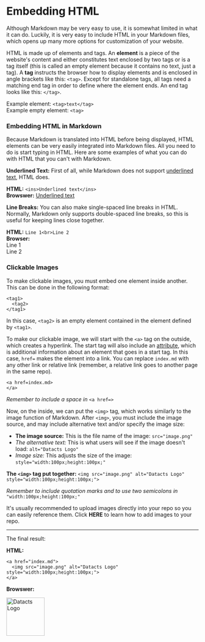 # Embedding HTML

Although Markdown may be very easy to use, it is somewhat limited in what it can do. Luckily, it is very easy to include HTML in your Markdown files, which opens up many more options for customization of your website.

HTML is made up of elements and tags. An **element** is a piece of the website's content and either constitutes text enclosed by two tags or is a tag itself (this is called an empty element because it contains no text, just a tag). A **tag** instructs the browser how to display elements and is enclosed in angle brackets like this: `<tag>`. Except for standalone tags, all tags need a matching end tag in order to define where the element ends. An end tag looks like this: `</tag>`.

Example element: `<tag>text</tag>`<br>
Example empty element: `<tag>`

### Embedding HTML in Markdown

Because Markdown is translated into HTML before being displayed, HTML elements can be very easily integrated into Markdown files. All you need to do is start typing in HTML. Here are some examples of what you can do with HTML that you can't with Markdown.

<b>Underlined Text:</b> First of all, while Markdown does not support <ins>underlined text</ins>, HTML does.

<b>HTML:</b> `<ins>Underlined text</ins>`<br>**Browswer:** <ins>Underlined text</ins>

<b>Line Breaks:</b> You can also make single-spaced line breaks in HTML. Normally, Markdown only supports double-spaced line breaks, so this is useful for keeping lines close together.

<b>HTML:</b> `Line 1<br>Line 2`<br>**Browser:**<br>Line 1<br>Line 2

### Clickable Images ###

To make clickable images, you must embed one element inside another. This can be done in the following format:

```
<tag1>
  <tag2>
</tag1>
```

In this case, `<tag2>` is an empty element contained in the element defined by `<tag1>`.

To make our clickable image, we will start with the `<a>` tag on the outside, which creates a hyperlink. The start tag will also include an <ins>attribute</ins>, which is additional information about an element that goes in a start tag. In this case, `href=` makes the element into a link. You can replace `index.md` with any other link or relative link (remember, a relative link goes to another page in the same repo).

```
<a href=index.md>
</a>
```

*Remember to include a space in* `<a href=>`

Now, on the inside, we can put the `<img>` tag, which works similarly to the image function of Markdown. After `<img>`, you must include the image source, and may include alternative text and/or specify the image size:

- **The image source:** This is the file name of the image: `src="image.png"`<br>
- *The alternative text:* This is what users will see if the image doesn't load: `alt="Datacts Logo"`<br>
- *Image size:* This adjusts the size of the image: `style="width:100px;height:100px;"`

**The `<img>` tag put together:** `<img src="image.png" alt="Datacts Logo" style="width:100px;height:100px;">`

*Remember to include quotation marks and to use two semicolons in* `"width:100px;height:100px;"`

It's usually recommended to upload images directly into your repo so you can easily reference them. Click **HERE** to learn how to add images to your repo.

---

The final result:

**HTML:**

```
<a href="index.md">
  <img src="image.png" alt="Datacts Logo" style="width:100px;height:100px;">
</a>
```

**Browswer:**

<a href="index.md">
  <img src="image.png" alt="Datacts Logo" style="width:100px;height:100px;">
</a>
